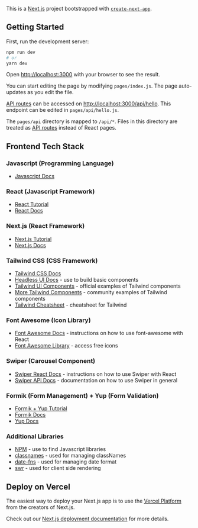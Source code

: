 This is a [Next.js](https://nextjs.org/) project bootstrapped with [`create-next-app`](https://github.com/vercel/next.js/tree/canary/packages/create-next-app).

## Getting Started

First, run the development server:

```bash
npm run dev
# or
yarn dev
```

Open [http://localhost:3000](http://localhost:3000) with your browser to see the result.

You can start editing the page by modifying `pages/index.js`. The page auto-updates as you edit the file.

[API routes](https://nextjs.org/docs/api-routes/introduction) can be accessed on [http://localhost:3000/api/hello](http://localhost:3000/api/hello). This endpoint can be edited in `pages/api/hello.js`.

The `pages/api` directory is mapped to `/api/*`. Files in this directory are treated as [API routes](https://nextjs.org/docs/api-routes/introduction) instead of React pages.

## Frontend Tech Stack

### Javascript (Programming Language)

- [Javascript Docs](https://developer.mozilla.org/en-US/docs/Web/JavaScript/A_re-introduction_to_JavaScript)

### React (Javascript Framework)

- [React Tutorial](https://reactjs.org/tutorial/tutorial.html)
- [React Docs](https://reactjs.org/docs/getting-started.html)

### Next.js (React Framework)

- [Next.js Tutorial](https://nextjs.org/learn)
- [Next.js Docs](https://nextjs.org/docs/getting-started)

### Tailwind CSS (CSS Framework)

- [Tailwind CSS Docs](https://tailwindcss.com/docs/utility-first)
- [Headless UI Docs](https://headlessui.dev/) - use to build basic components
- [Tailwind UI Components](https://tailwindui.com/#components) - official examples of Tailwind components
- [More Tailwind Components](https://tailwindcomponents.com/) - community examples of Tailwind components
- [Tailwind Cheatsheet](https://tailwindcomponents.com/cheatsheet/) - cheatsheet for Tailwind

### Font Awesome (Icon Library)

- [Font Awesome Docs](https://fontawesome.com/v5.15/how-to-use/on-the-web/using-with/react) - instructions on how to use font-awesome with React
- [Font Awesome Library](https://fontawesome.com/v5.15/icons?d=gallery&p=2&m=free) - access free icons

### Swiper (Carousel Component)

- [Swiper React Docs](https://swiperjs.com/react) - instructions on how to use Swiper with React
- [Swiper API Docs](https://swiperjs.com/swiper-api) - documentation on how to use Swiper in general

### Formik (Form Management) + Yup (Form Validation)

- [Formik + Yup Tutorial](https://formik.org/docs/tutorial)
- [Formik Docs](https://formik.org/docs/api/formik)
- [Yup Docs](https://github.com/jquense/yup)

### Additional Libraries

- [NPM](https://www.npmjs.com/) - use to find Javascript libraries
- [classnames](https://www.npmjs.com/package/classnames) - used for managing classNames
- [date-fns](https://date-fns.org/docs/Getting-Started#introduction) - used for managing date format
- [swr](https://swr.vercel.app/getting-started) - used for client side rendering

## Deploy on Vercel

The easiest way to deploy your Next.js app is to use the [Vercel Platform](https://vercel.com/new?utm_medium=default-template&filter=next.js&utm_source=create-next-app&utm_campaign=create-next-app-readme) from the creators of Next.js.

Check out our [Next.js deployment documentation](https://nextjs.org/docs/deployment) for more details.
